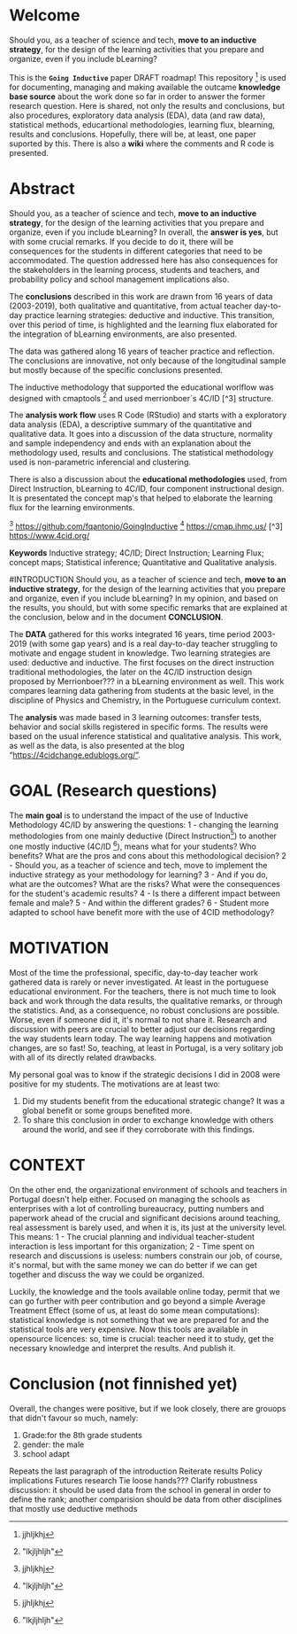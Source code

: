 # Welcome
Should you, as a teacher of science and tech, **move to an inductive strategy**, for the design of the learning activities that you prepare and organize, even if you include bLearning?

This is the **`Going Inductive`** paper DRAFT roadmap! This repository [^1] is used for documenting, managing and making available the outcame **knowledge base source** about the work done so far in order to answer the former research question. Here is shared, not only the results and conclusions, but also procedures, exploratory data analysis (EDA), data (and raw data), statistical methods, educartional methodologies, learning flux, blearning, results and conclusions. Hopefully, there will be, at least, one paper suported by this. There is also a **wiki** where the comments and R code is presented.

# Abstract
Should you, as a teacher of science and tech, **move to an inductive strategy**, for the design of the learning activities that you prepare and organize, even if you include bLearning? In overall, the **answer is yes**, but with some crucial remarks. If you decide to do it, there will be consequences for the students in different categories that need to be accommodated. The question addressed here has also consequences for the stakeholders in the learning process, students and teachers, and probability policy and school management implications also.

The **conclusions** described in this work are drawn from 16 years of data (2003-2019), both qualitative and quantitative, from actual teacher day-to-day practice learning strategies: deductive and inductive. This transition, over this period of time, is highlighted and the learning flux elaborated for the integration of bLearning environments, are also presented. 

The data was gathered along 16 years of teacher practice and reflection. The conclusions are innovative, not only because of the longitudinal sample but mostly because of the specific conclusions presented. 

The inductive methodology that supported the educational worlflow was designed with cmaptools [^2] and used merrionboer´s 4C/ID [^3] structure. 

The **analysis work flow** uses R Code (RStudio) and starts with a exploratory data analysis (EDA), a descriptive summary of the quantitative and qualitative data. It goes into a discussion of the data structure, normality and sample independency and ends with an explanation  about the methodology used, results and conclusions. The statistical methodology used is non-parametric inferencial and clustering. 

There is also a discussion about the **educational methodologies** used, from Direct Instruction, bLearning to 4C/ID, four component instructional design. It is presentated the concept map's that helped to elaborate the learning flux for the learning environments. 

[^1] https://github.com/fqantonio/GoingInductive
[^2] https://cmap.ihmc.us/
[^3] https://www.4cid.org/

**Keywords**
Inductive strategy; 4C/ID; Direct Instruction; Learning Flux; concept maps; Statistical inference; Quantitative and Qualitative analysis.

#INTRODUCTION
Should you, as a teacher of science and tech, **move to an inductive strategy**, for the design of the learning activities that you prepare and organize, even if you include bLearning? In my opinion, and based on the results, you should, but with some specific remarks that are explained at the conclusion, below and in the document **CONCLUSION**.

The **DATA** gathered for this works integrated 16 years, time period 2003-2019 (with some gap years) and is a real day-to-day teacher struggling to motivate and engage student in knowledge. Two learning strategies are used: deductive and inductive. The first focuses on the direct instruction traditional methodologies, the later on the 4C/ID instruction design proposed by Merrionboer??? in a bLearning environment as well. This work compares learning data gathering from students at the basic level, in the discipline of Physics and Chemistry, in the Portuguese curriculum context. 

The **analysis** was made based in 3 learning outcomes: transfer tests, behavior and social skills registered in specific forms. The results were based on the usual inference statistical and qualitative analysis. This work, as well as the data, is also presented at the blog “https://4cidchange.edublogs.org/”.

# GOAL (Research questions)

The **main goal** is to understand the impact of the use of Inductive Methodology 4C/ID by answering the questions: 
  1 - changing the learning methodologies from one mainly deductive (Direct Instruction[^1]) to another one mostly inductive (4C/ID [^2]), means what for your students? Who benefits? What are the pros and cons about this methodological decision?
  2 - Should you, as a teacher of science and tech, move to implement the inductive strategy as your methodology for learning? 
  3 - And if you do, what are the outcomes? What are the risks? What were the consequences for the student's academic results? 
  4 - Is there a different impact between female and male? 
  5 - And within the different grades?
  6 - Student more adapted to school have benefit more with the use of 4CID methodology?

# MOTIVATION

Most of the time the professional, specific, day-to-day teacher work gathered data is rarely or never investigated. At least in the portuguese educational environment. For the teachers, there is not much time to look back and work through the data results, the qualitative remarks, or through the statistics. And, as a consequence, no robust conclusions are possible. Worse, even if someone did it, it's normal to not share it. Research and discussion with peers are crucial to better adjust our decisions regarding the way students learn today. The way learning happens and motivation changes, are so fast! So, teaching, at least in Portugal, is a very solitary job with all of its directly related drawbacks.

My personal goal was to know if the strategic decisions I did in 2008 were positive for my students. The motivations are at least two: 

1. Did my students benefit from the educational strategic change? It was a global benefit or some groups benefited more.
2. To share this conclusion in order to exchange knowledge with others around the world, and see if they corroborate with this findings.

# CONTEXT
On the other end, the organizational environment of schools and teachers in Portugal doesn't help either. Focused on managing the schools as enterprises with a lot of controlling bureaucracy, putting numbers and paperwork ahead of the crucial and significant decisions around teaching, real assessment is barely used, and when it is, its just at the university level. This means:
  1 - The crucial planning and individual teacher-student interaction is less important for this organization;
  2 - Time spent on research and discussions is useless: numbers constrain our job, of course, it's normal, but with the same money we can do better if we can get together and discuss the way we could be organized.

Luckily, the knowledge and the tools available online today, permit that we can go further with peer contribution and go beyond a simple Average Treatment Effect (some of us, at least do some mean computations): statistical knowledge is not something that we are prepared for and the statistical tools are very expensive. Now this tools are available in opensource licences: so, time is crucial: teacher need it to study, get the necessary knowledge and interpret the results. And publish it.

# Conclusion (not finnished yet)

Overall, the changes were positive, but if we look closely, there are grouops that didn't favour so much, namely:
1. Grade:for the 8th grade students 
2. gender: the male
3. school adapt

Repeats the last paragraph of the introduction
Reiterate results
Policy implications
Futures research
Tie loose hands???
Clarify
robustness
discussion: it should be used data from the school in general in order to define the rank; another comparision should be data from other disciplines that mostly use deductive methods


[^1]: jjhljkhj
[^2]: "lkjljhljh"
